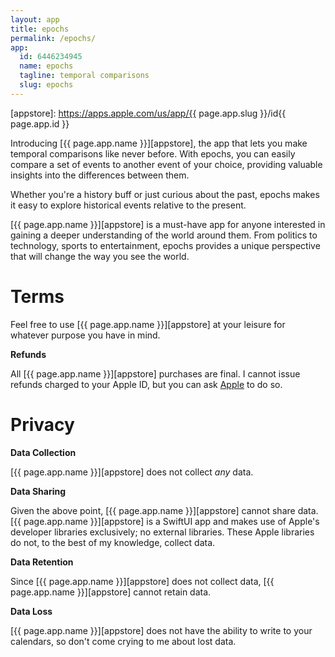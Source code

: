 ```yaml
---
layout: app
title: epochs
permalink: /epochs/
app:
  id: 6446234945
  name: epochs
  tagline: temporal comparisons
  slug: epochs
---
```


[appstore]: https://apps.apple.com/us/app/{{ page.app.slug }}/id{{ page.app.id }}

Introducing [{{ page.app.name }}][appstore], the app that lets you make temporal comparisons like never before.
With epochs, you can easily compare a set of events to another event of your choice, providing valuable insights into the differences between them.

Whether you're a history buff or just curious about the past, epochs makes it easy to explore historical events relative to the present.

[{{ page.app.name }}][appstore] is a must-have app for anyone interested in gaining a deeper understanding of the world around them.
From politics to technology, sports to entertainment, epochs provides a unique perspective that will change the way you see the world.
# Terms

Feel free to use [{{ page.app.name }}][appstore] at your leisure for whatever purpose you have in mind.

**Refunds**

All [{{ page.app.name }}][appstore] purchases are final. I cannot issue refunds charged to your Apple ID, but you can ask [Apple](https://support.apple.com/en-us/118223) to do so.


# Privacy

**Data Collection**

[{{ page.app.name }}][appstore] does not collect _any_ data.

**Data Sharing**

Given the above point, [{{ page.app.name }}][appstore] cannot share data. [{{ page.app.name }}][appstore] is a SwiftUI app and makes use of Apple's developer libraries exclusively; no external libraries. These Apple libraries do not, to the best of my knowledge, collect data.

**Data Retention**

Since [{{ page.app.name }}][appstore] does not collect data, [{{ page.app.name }}][appstore] cannot retain data.

**Data Loss**

[{{ page.app.name }}][appstore] does not have the ability to write to your calendars, so don't come crying to me about lost data.


